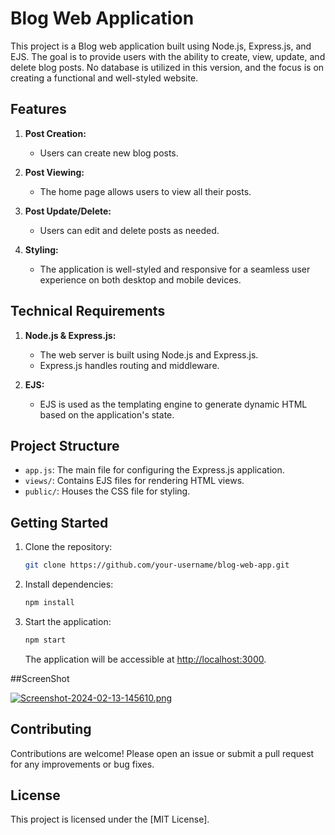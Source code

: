 

# Blog Web Application

This project is a Blog web application built using Node.js, Express.js, and EJS. The goal is to provide users with the ability to create, view, update, and delete blog posts. No database is utilized in this version, and the focus is on creating a functional and well-styled website.

## Features

1. **Post Creation:**
   - Users can create new blog posts.

2. **Post Viewing:**
   - The home page allows users to view all their posts.

3. **Post Update/Delete:**
   - Users can edit and delete posts as needed.

4. **Styling:**
   - The application is well-styled and responsive for a seamless user experience on both desktop and mobile devices.

## Technical Requirements

1. **Node.js & Express.js:**
   - The web server is built using Node.js and Express.js.
   - Express.js handles routing and middleware.

2. **EJS:**
   - EJS is used as the templating engine to generate dynamic HTML based on the application's state.

## Project Structure

- `app.js`: The main file for configuring the Express.js application.
- `views/`: Contains EJS files for rendering HTML views.
- `public/`: Houses the CSS file for styling.

## Getting Started

1. Clone the repository:

   ```bash
   git clone https://github.com/your-username/blog-web-app.git
   ```

2. Install dependencies:

   ```bash
   npm install
   ```

3. Start the application:

   ```bash
   npm start
   ```

   The application will be accessible at [http://localhost:3000](http://localhost:3000).


##ScreenShot

[![Screenshot-2024-02-13-145610.png](https://i.postimg.cc/FHnSc2NB/Screenshot-2024-02-13-145610.png)](https://postimg.cc/fVmkQq3c)

## Contributing

Contributions are welcome! Please open an issue or submit a pull request for any improvements or bug fixes.

## License

This project is licensed under the [MIT License].
